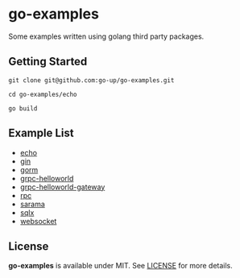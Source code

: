 # go-examples

Some examples written using golang third party packages.

## Getting Started

```
git clone git@github.com:go-up/go-examples.git

cd go-examples/echo

go build
```

## Example List

- [echo](/echo)
- [gin](/gin)
- [gorm](/gorm)
- [grpc-helloworld](/grpc-helloworld)
- [grpc-helloworld-gateway](/grpc-helloworld-gateway)
- [rpc](/rpc)
- [sarama](/sarama)
- [sqlx](/sqlx)
- [websocket](/websocket)

## License

**go-examples** is available under MIT. See [LICENSE](/LICENSE) for more details.
